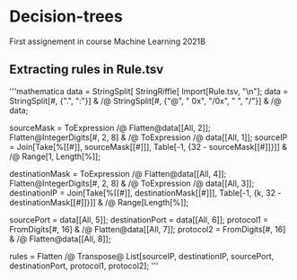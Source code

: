# Decision-trees
First assignement in course Machine Learning 2021B

## Extracting rules in Rule.tsv

'''mathematica
data = StringSplit[
   StringRiffle[
    Import[Rule.tsv, "\n"];
data = StringSplit[#, {".", ":"}] & /@ 
     StringSplit[#, {"@", " 0x", "/0x", " ", "/"}] & /@ data;

sourceMask = ToExpression /@ Flatten@data[[All, 2]];
Flatten@IntegerDigits[#, 2, 8] & /@ ToExpression /@ data[[All, 1]];
sourceIP = 
  Join[Take[%[[#]], sourceMask[[#]]], 
     Table[-1, {32 - sourceMask[[#]]}]] & /@ Range[1, Length[%]];

destinationMask = ToExpression /@ Flatten@data[[All, 4]];
Flatten@IntegerDigits[#, 2, 8] & /@ ToExpression /@ data[[All, 3]];
destinationIP = 
  Join[Take[%[[#]], destinationMask[[#]]], 
     Table[-1, {k, 32 - destinationMask[[#]]}]] & /@ Range[Length[%]];

sourcePort = data[[All, 5]];
destinationPort = data[[All, 6]];
protocol1 = FromDigits[#, 16] & /@ Flatten@data[[All, 7]];
protocol2 = FromDigits[#, 16] & /@ Flatten@data[[All, 8]];

rules = Flatten /@ 
   Transpose@
    List[sourceIP, destinationIP, sourcePort, destinationPort, 
     protocol1, protocol2];
'''
